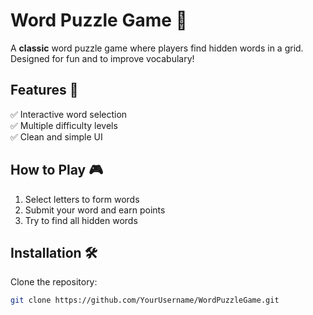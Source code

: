 # Word Puzzle Game 🧩  

A **classic** word puzzle game where players find hidden words in a grid. Designed for fun and to improve vocabulary!  

## Features 🚀  
✅ Interactive word selection  
✅ Multiple difficulty levels  
✅ Clean and simple UI  

## How to Play 🎮  
1. Select letters to form words  
2. Submit your word and earn points  
3. Try to find all hidden words  

## Installation 🛠️  
Clone the repository:  
```bash
git clone https://github.com/YourUsername/WordPuzzleGame.git
